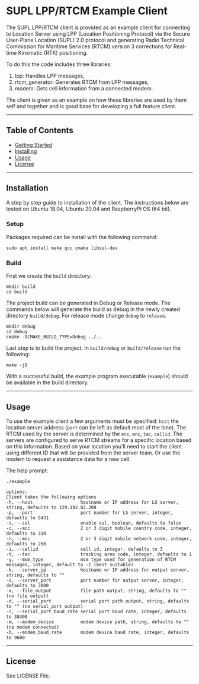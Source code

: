 # SUPL LPP/RTCM Example Client

The SUPL LPP/RTCM client is provided as an example client for connecting to Location Server using LPP (Location Positioning Protocol) via the Secure User-Plane Location (SUPL) 2.0 protocol and generating Radio Technical Commission for Maritime Services (RTCM) version 3 corrections for Real-time Kinematic (RTK) positioning.

To do this the code includes three libraries:

1. lpp: Handles LPP messages,
2. rtcm_generator: Generates RTCM from LPP messages,
3. modem: Gets cell information from a connected modem.

The client is given as an example on how these libraries are used by them self and together and is good base for developing a full feature client.

---

## Table of Contents

- [Getting Started](#getting-started)
- [Installing](#installing)
- [Usage](#usage)
- [License](#license)

---

## Installation

A step by step guide to installation of the client. The instructions below are tested on Ubuntu 18.04, Ubuntu 20.04 and RaspberryPi OS (64 bit).

### Setup

Packages required can be install with the following command:

```console
sudo apt install make gcc cmake libssl-dev
```

### Build

First we create the `build` directory:

```console
mkdir build
cd build
```

The project build can be generated in Debug or Release mode. The commands below will generate the build as debug in the newly created directory `build/debug`. For release mode change `debug` to `release`.

```console
mkdir debug
cd debug
cmake -DCMAKE_BUILD_TYPE=Debug ../..
```

Last step is to build the project. In `build/debug` or `build/release` run the following:

```console
make -j8
```

With a successful build, the example program executable (`example`) should be available in the build directory.

---

## Usage

To use the example client a few arguments must be specified: `host` the location server address (`port` can be left as default most of the time). The RTCM used by the server is determined by the `mcc`, `mnc`, `tac`, `cellid`. The servers are configured to serve RTCM streams for a specific location based on this information. Based on your location you'll need to start the client using different ID that will be provided from the server team. Or use the modem to request a assistance data for a new cell.

The help prompt:

```console
./example

options:
Client takes the following options
-h, --host                  hostname or IP address for LS server, string, defaults to 129.192.82.208
-p, --port                  port number for LS server, integer, defaults to 5431
-s, --ssl                   enable ssl, boolean, defaults to false
-c, --mcc                   2 or 3 digit mobile country code, integer, defaults to 310
-n, --mnc                   2 or 3 digit mobile network code, integer, defaults to 260
-i, --cellid                cell id, integer, defaults to 3
-t, --tac                   tracking area code, integer, defaults to 1
-y, --msm_type              msm type used for generation of RTCM messages, integer, default to -1 (best suitable)
-k, --server_ip             hostname or IP address for output server, string, defaults to ""
-o, --server_port           port number for output server, integer, defaults to 3000
-x, --file_output           file path output, string, defaults to "" (no file output)
-d, --serial_port           serial port path output, string, defaults to "" (no serial_port output)
-r, --serial_port_baud_rate serial port baud rate, integer, defaults to 38400
-m, --modem_device          modem device path, string, defaults to "" (no modem connected)
-b, --modem_baud_rate       modem device baud rate, integer, defaults to 9600
```

---

## License

See LICENSE File.

